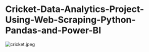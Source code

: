 # Cricket-Data-Analytics-Project-Using-Web-Scraping-Python-Pandas-and-Power-BI
![cricket.jpeg](logo.jpg)
